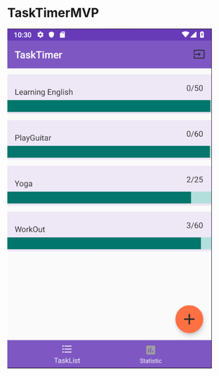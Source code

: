 # TaskTimerMVP
![My image](https://github.com/egabruskiy/TaskTimerMVP/blob/master/Screen%20Shot%202019-04-22%20at%2022.52.17.png)
